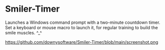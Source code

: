 # Smiler-Timer
Launches a Windows command prompt with a two-minute countdown timer. Set a keyboard or mouse macro to launch it, for regular training to build the smile muscles. ^_^

https://github.com/downysoftware/Smiler-Timer/blob/main/screenshot.png
